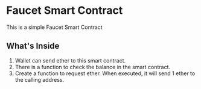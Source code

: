 # Faucet Smart Contract
This is a simple Faucet Smart Contract

## What's Inside
1. Wallet can send ether to this smart contract.
2. There is a function to check the balance in the smart contract.
3. Create a function to request ether. When executed, it will send 1 ether to the calling address.